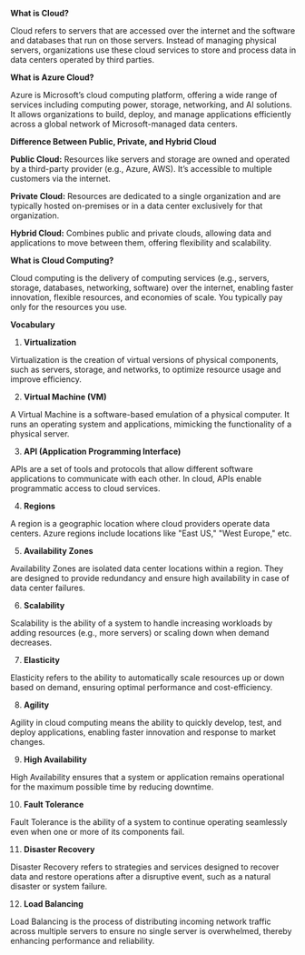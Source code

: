 **What is Cloud?**

Cloud refers to servers that are accessed over the internet and the software and databases that run on those servers. Instead of managing physical servers, organizations use these cloud services to store and process data in data centers operated by third parties.

**What is Azure Cloud?**

Azure is Microsoft’s cloud computing platform, offering a wide range of services including computing power, storage, networking, and AI solutions. It allows organizations to build, deploy, and manage applications efficiently across a global network of Microsoft-managed data centers.


**Difference Between Public, Private, and Hybrid Cloud**

**Public Cloud:** Resources like servers and storage are owned and operated by a third-party provider (e.g., Azure, AWS). It’s accessible to multiple customers via the internet.

**Private Cloud:** Resources are dedicated to a single organization and are typically hosted on-premises or in a data center exclusively for that organization.

**Hybrid Cloud:** Combines public and private clouds, allowing data and applications to move between them, offering flexibility and scalability.

**What is Cloud Computing?**

Cloud computing is the delivery of computing services (e.g., servers, storage, databases, networking, software) over the internet, enabling faster innovation, flexible resources, and economies of scale. You typically pay only for the resources you use.

**Vocabulary**

1. **Virtualization**

Virtualization is the creation of virtual versions of physical components, such as servers, storage, and networks, to optimize resource usage and improve efficiency.

2. **Virtual Machine (VM)**

A Virtual Machine is a software-based emulation of a physical computer. It runs an operating system and applications, mimicking the functionality of a physical server.

3. **API (Application Programming Interface)**

APIs are a set of tools and protocols that allow different software applications to communicate with each other. In cloud, APIs enable programmatic access to cloud services.

4. **Regions**

A region is a geographic location where cloud providers operate data centers. Azure regions include locations like "East US," "West Europe," etc.

5. **Availability Zones**

Availability Zones are isolated data center locations within a region. They are designed to provide redundancy and ensure high availability in case of data center failures.

6. **Scalability**

Scalability is the ability of a system to handle increasing workloads by adding resources (e.g., more servers) or scaling down when demand decreases.

7. **Elasticity**

Elasticity refers to the ability to automatically scale resources up or down based on demand, ensuring optimal performance and cost-efficiency.

8. **Agility**

Agility in cloud computing means the ability to quickly develop, test, and deploy applications, enabling faster innovation and response to market changes.

9. **High Availability**

High Availability ensures that a system or application remains operational for the maximum possible time by reducing downtime.

10. **Fault Tolerance**

Fault Tolerance is the ability of a system to continue operating seamlessly even when one or more of its components fail.

11. **Disaster Recovery**

Disaster Recovery refers to strategies and services designed to recover data and restore operations after a disruptive event, such as a natural disaster or system failure.

12. **Load Balancing**

Load Balancing is the process of distributing incoming network traffic across multiple servers to ensure no single server is overwhelmed, thereby enhancing performance and reliability.

